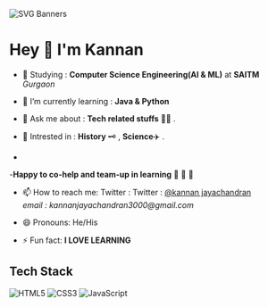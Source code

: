 ![SVG Banners](https://svg-banners.vercel.app/api?type=luminance&text1=WELCOME%&width=800&height=200) 
 

# Hey <span class="wave">👋</span>  I'm Kannan


- 📖 Studying : __Computer Science Engineering(AI & ML)__ at **SAITM** _Gurgaon_


- 🌱 I’m currently learning : **Java & Python**


- 💬 Ask me about : **Tech related stuffs** 🧑‍💻 .


-  🤔 Intrested in :  **History** 🗝️ , **Science**✈️ .
-  
-**Happy to co-help and team-up in learning** 🥇 🥈 🥉


- 📫 How to reach me: Twitter : Twitter : [@kannan jayachandran](https://twitter.com/kannanj362)  
                                _email : kannanjayachandran3000@gmail.com_


- 😄 Pronouns: He/His


- ⚡ Fun fact: **I LOVE LEARNING**


## Tech Stack
![HTML5](https://img.shields.io/badge/-HTML5-%23E44D27?style=flat-square&logo=html5&logoColor=ffffff)
![CSS3](https://img.shields.io/badge/-CSS3-%231572B6?style=flat-square&logo=css3)
![JavaScript](https://img.shields.io/badge/-JavaScript-%23F7DF1C?style=flat-square&logo=javascript&logoColor=000000&labelColor=%23F7DF1C&color=%23FFCE5A)
